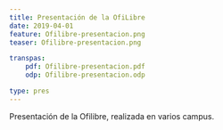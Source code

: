 ```yaml
---
title: Presentación de la OfiLibre
date: 2019-04-01
feature: Ofilibre-presentacion.png
teaser: Ofilibre-presentacion.png

transpas:
    pdf: Ofilibre-presentacion.pdf
    odp: Ofilibre-presentacion.odp

type: pres
---
```


Presentación de la Ofilibre, realizada en varios campus.
